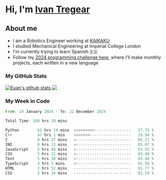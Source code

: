 # Hi, I'm [Ivan Tregear](https://www.linkedin.com/in/ivantregear/)

## About me

* I am a Robotics Engineer working at [KAIKAKU](https://github.com/KAIKAKU-AI)
* I studied Mechanical Engineering at Imperial College London
* I'm currently trying to learn Spanish :es:
* Follow my [2024 programming challenge here](https://github.com/ITregear?tab=repositories), where I'll make monthly projects, each written in a new language


### My GitHub Stats

<a href="#my-github-stats">
  <img align="center" src="https://github-readme-stats.vercel.app/api?username=itregear&count_private=true&show_icons=true&include_all_commits=true&theme=material-palenight" alt="Euan's github stats" />
</a>

<a href="#my-github-stats">
  <img align="center" src="https://github-readme-stats.vercel.app/api/top-langs/?username=itregear&layout=compact&theme=material-palenight" />
</a>

### My Week in Code
<!--START_SECTION:waka-->

```rust
From: 14 January 2024 - To: 22 December 2024

Total Time: 160 hrs 39 mins

Python        61 hrs 19 mins  >>>>>>>>>----------------   37.75 %
C++           47 hrs 1 min    >>>>>>>------------------   28.94 %
C             8 hrs 27 mins   >------------------------   05.21 %
INI           8 hrs 13 mins   >------------------------   05.07 %
JavaScript    5 hrs 46 mins   >------------------------   03.55 %
CSV           5 hrs 31 mins   >------------------------   03.40 %
Text          5 hrs 30 mins   >------------------------   03.40 %
TypeScript    4 hrs 3 mins    >------------------------   02.50 %
HTML          2 hrs 52 mins   -------------------------   01.77 %
CSS           2 hrs 34 mins   -------------------------   01.59 %
```

<!--END_SECTION:waka-->
